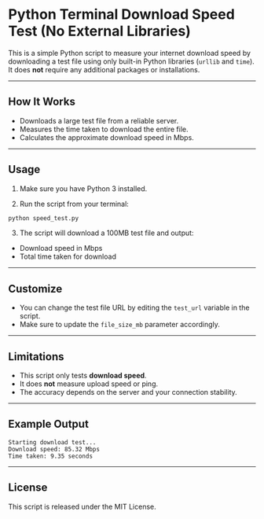 # Python Terminal Download Speed Test (No External Libraries)

This is a simple Python script to measure your internet download speed by downloading a test file using only built-in Python libraries (`urllib` and `time`).  
It does **not** require any additional packages or installations.

---

## How It Works

- Downloads a large test file from a reliable server.
- Measures the time taken to download the entire file.
- Calculates the approximate download speed in Mbps.

---

## Usage

1. Make sure you have Python 3 installed.

2. Run the script from your terminal:

```bash
python speed_test.py
```

3. The script will download a 100MB test file and output:

- Download speed in Mbps
- Total time taken for download

---

## Customize

- You can change the test file URL by editing the `test_url` variable in the script.
- Make sure to update the `file_size_mb` parameter accordingly.

---

## Limitations

- This script only tests **download speed**.
- It does **not** measure upload speed or ping.
- The accuracy depends on the server and your connection stability.

---

## Example Output

```
Starting download test...
Download speed: 85.32 Mbps
Time taken: 9.35 seconds
```

---

## License

This script is released under the MIT License.

